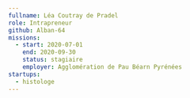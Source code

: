 ```yaml
---
fullname: Léa Coutray de Pradel
role: Intrapreneur
github: Alban-64
missions:
  - start: 2020-07-01
    end: 2020-09-30
    status: stagiaire
    employer: Agglomération de Pau Béarn Pyrénées
startups:
  - histologe
---
```

